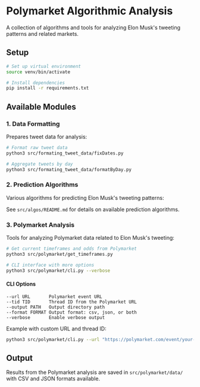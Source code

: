 # Polymarket Algorithmic Analysis

A collection of algorithms and tools for analyzing Elon Musk's tweeting patterns and related markets.

## Setup

```bash
# Set up virtual environment
source venv/bin/activate

# Install dependencies
pip install -r requirements.txt
```

## Available Modules

### 1. Data Formatting

Prepares tweet data for analysis:

```bash
# Format raw tweet data
python3 src/formating_tweet_data/fixDates.py

# Aggregate tweets by day
python3 src/formating_tweet_data/formatByDay.py
```

### 2. Prediction Algorithms

Various algorithms for predicting Elon Musk's tweeting patterns:

See `src/algos/README.md` for details on available prediction algorithms.

### 3. Polymarket Analysis

Tools for analyzing Polymarket data related to Elon Musk's tweeting:

```bash
# Get current timeframes and odds from Polymarket
python3 src/polymarket/get_timeframes.py

# CLI interface with more options
python3 src/polymarket/cli.py --verbose
```

#### CLI Options

```
--url URL       Polymarket event URL
--tid TID       Thread ID from the Polymarket URL
--output PATH   Output directory path
--format FORMAT Output format: csv, json, or both
--verbose       Enable verbose output
```

Example with custom URL and thread ID:

```bash
python3 src/polymarket/cli.py --url "https://polymarket.com/event/your-event-slug" --tid "your-thread-id" --verbose
```

## Output

Results from the Polymarket analysis are saved in `src/polymarket/data/` with CSV and JSON formats available.
